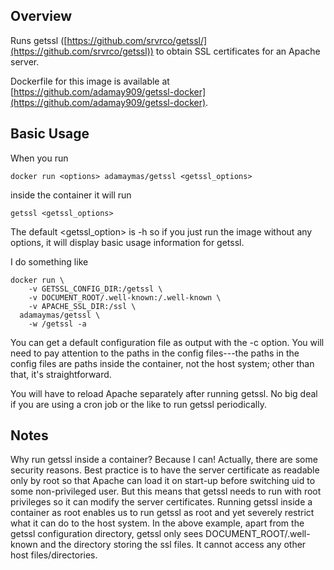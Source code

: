 ## Overview

Runs getssl 
([https://github.com/srvrco/getssl/](https://github.com/srvrco/getssl)) to 
obtain SSL certificates for an Apache server.

Dockerfile for this image is available at 
[https://github.com/adamay909/getssl-docker](https://github.com/adamay909/getssl-docker).

## Basic Usage

When you run

	docker run <options> adamaymas/getssl <getssl_options>

inside the container it will run

	getssl <getssl_options>

The default <getssl_option> is -h so if you just run the image without any 
options, it will display basic usage information for getssl. 

I do something like

	docker run \
		-v GETSSL_CONFIG_DIR:/getssl \
		-v DOCUMENT_ROOT/.well-known:/.well-known \
		-v APACHE_SSL_DIR:/ssl \
	  adamaymas/getssl \
		-w /getssl -a

You can get a default configuration file as output with the -c option. You will 
need to pay attention to the paths in the config files---the paths in the 
config files are paths inside the container, not the host system; other than 
that, it's straightforward.

You will have to reload Apache separately after running getssl.  No big deal if 
you are using a cron job or the like to run getssl periodically. 


## Notes

Why run getssl inside a container? Because I can! Actually, there are some 
security reasons. Best practice is to have the server certificate as readable 
only by root so that Apache can load it on start-up before switching uid to 
some non-privileged user. But this means that getssl needs to run with root 
privileges so it can modify the server certificates. Running getssl inside a 
container as root enables us to run getssl as root and yet severely 
restrict what it can do to the host system. In the above example, apart from 
the getssl configuration directory, getssl only sees DOCUMENT_ROOT/.well-known 
and the directory storing the ssl files. It cannot access any other host
files/directories.

